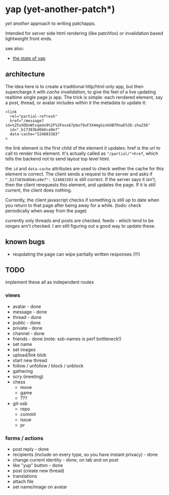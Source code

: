 # yap (yet-another-patch*)

_yet another_ approach to writing patchapps.

Intended for server side html rendering (like patchfoo)
or invalidation based lightweight front ends.

see also:
  * [the state of yap](https://en.wikipedia.org/wiki/Yap)

## architecture

The idea here is to create a traditional http/html only app,
but then supercharge it with _cache invalidation_, to give
the feel of a live updating realtime single page js app.
The trick is simple: each rendered element, say a post, thread,
or avatar includes within it the metadata to update it:

```
<link
  rel="partial-refresh"
  href="/message?id=%25sXODvWtsqedx9%2F%2Fesx67pbo79uF3X4mgGinkUBfRnaE%3D.sha256"
  id="_b17383bd6b6ca9e7"
  data-cache="524883383"
>
```

the link element is the first child of the element it updates.
href is the url to call to render this element. It's actually called
as `"/partial/"+href`, which tells the backend not to send layout top level
html.

the `id` and `data-cache` attributes are used to check wether
the cache for this element is correct. The client sends a request
to the server and asks if `"_b17383bd6b6ca9e7": 524883383` is still correct.
If the server says it isn't, then the client rerequests this element,
and updates the page. If it is still current, the client does nothing.

Currently, the client javascript checks if something is still up to date
when you return to that page after being away for a while. (todo: check
periodically when away from the page)

currently only threads and posts are checked. feeds - which tend
to be _ranges_ arn't checked. I am still figuring out a good way
to update these.

## known bugs

* reupdating the page can wipe partially written responses (!!!)

## TODO

implement these all as independent routes

### views

* avatar - done
* message - done
* thread - done
* public - done
* private - done
* channel - done
* friends - done (note: ssb-names is perf bottleneck!)
* set name
* set images
* upload/link blob
* start new thread
* follow / unfollow / block / unblock
* gathering
* scry (meeting)
* chess
  * move
  * game
  * ???
* git-ssb
  * repo
  * commit
  * issue
  * pr

### forms / actions

* post reply - done
* recipients (include on every type, so you have instant privacy) - done
* change current identity - done, on tab and on post
* like "yup" button - done
* post (create new thread)
* translations
* attach file
* set name/image on avatar




